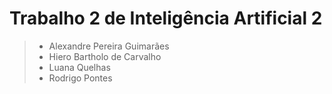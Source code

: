 
# Trabalho 2 de Inteligência Artificial 2

> - Alexandre Pereira Guimarães
> - Hiero Bartholo de Carvalho
> - Luana Quelhas
> - Rodrigo Pontes

